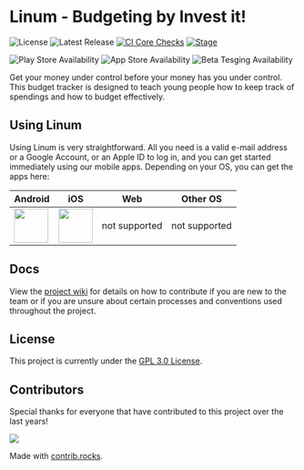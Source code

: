 # Linum - Budgeting by Invest it!

![License](https://img.shields.io/github/license/invest-it/linum)
![Latest Release](https://img.shields.io/github/v/release/invest-it/linum)
[![CI Core Checks](https://github.com/invest-it/linum/actions/workflows/ci-core.yaml/badge.svg)](https://github.com/invest-it/linum/actions/workflows/ci-core.yaml)
[![Stage](https://github.com/invest-it/linum/actions/workflows/cd-staging.yaml/badge.svg?branch=development)](https://github.com/invest-it/linum/actions/workflows/cd-staging.yaml)

![Play Store Availability](https://img.shields.io/badge/Play_Store-Available-3aaa35)
![App Store Availability](https://img.shields.io/badge/App_Store-Available-lightblue)
![Beta Tesging Availability](https://img.shields.io/badge/Beta_Testing-Open_on_Android,_Closed_on_iOS-white)


Get your money under control before your money has you under control.
This budget tracker is designed to teach young people how to keep track of spendings and how to budget effectively.

## Using Linum

Using Linum is very straightforward. All you need is a valid e-mail address or a Google Account, or an Apple ID to log in, and you can get started immediately using our mobile apps. Depending on your OS, you can get the apps here:

| Android | iOS | Web | Other OS |
| --------| --- | --- | -------- |
|[<img src="https://raw.githubusercontent.com/invest-it/linum/development/.github/assets/google_play_badge.png" height="60">](https://play.google.com/store/apps/details?id=de.investitacademy.linum)|[<img src="https://raw.githubusercontent.com/invest-it/linum/development/.github/assets/app_store_badge.png" height="60">](https://apps.apple.com/us/app/linum-budgeting-by-invest-it/id1612518920)| not supported | not supported |


## Docs

View the [project wiki](https://github.com/invest-it/linum/wiki) for details on how to contribute if you are new to the team or if you are unsure about certain processes and conventions used throughout the project.

## License

This project is currently under the [GPL 3.0 License](https://github.com/invest-it/linum/blob/development/LICENSE).

## Contributors

Special thanks for everyone that have contributed to this project over the last years!

<a href="https://github.com/invest-it/linum/graphs/contributors">
  <img src="https://contrib.rocks/image?repo=invest-it/linum" />
</a>

Made with [contrib.rocks](https://contrib.rocks).
